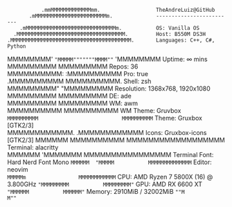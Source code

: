                .mmMMMMMMMMMMMMMmm.                  TheAndreLuiz@GitHub        
           .mMMMMMMMMMMMMMMMMMMMMMMMm.              -------------------------  
        .mMMMMMMMMMMMMMMMMMMMMMMMMMMMMMm.           OS: Vanilla OS             
      .MMMMMMMMMMMMMMMMMMMMMMMMMMMMMMMMMMM.         Host: B550M DS3H           
    .MMMMMMMMMMMMMMMMMMMMMMMMMMMMMMMMMMMMMMM.       Languages: C++, C#, Python 
   MMMMMMMM'  `"MMMMM"""""""MMMM""`  'MMMMMMMM      Uptime: ∞ mins     
  MMMMMMMMM                           MMMMMMMMM     Repos: 36                  
 MMMMMMMMMM:                         :MMMMMMMMMM    Pro: true                  
.MMMMMMMMMM                           MMMMMMMMMM.   Shell: zsh                 
MMMMMMMMM"                             "MMMMMMMMM   Resolution: 1368x768, 1920x1080
MMMMMMMMM                               MMMMMMMMM   DE: ade                    
MMMMMMMMM                               MMMMMMMMM   WM: awm                    
MMMMMMMMMM                             MMMMMMMMMM   WM Theme: Gruvbox          
`MMMMMMMMMM                           MMMMMMMMMM`   Theme: Gruxbox [GTK2/3]    
 MMMMMMMMMMMM.                     .MMMMMMMMMMMM    Icons: Gruxbox-icons [GTK2/3]
  MMMMMM  MMMMMMMMMM         MMMMMMMMMMMMMMMMMM     Terminal: alacritty        
   MMMMMM  'MMMMMMM           MMMMMMMMMMMMMMMM      Terminal Font: Hard Nerd Font Mono
    `MMMMMM  "MMMMM           MMMMMMMMMMMMMM`       Editor: neovim             
      `MMMMMm                 MMMMMMMMMMMM`         CPU: AMD Ryzen 7 5800X (16) @ 3.800GHz
        `"MMMMMMMMM           MMMMMMMMM"`           GPU: AMD RX 6600 XT        
           `"MMMMMM           MMMMMM"`              Memory: 2910MiB / 32002MiB 
               `""M           M""`                  
